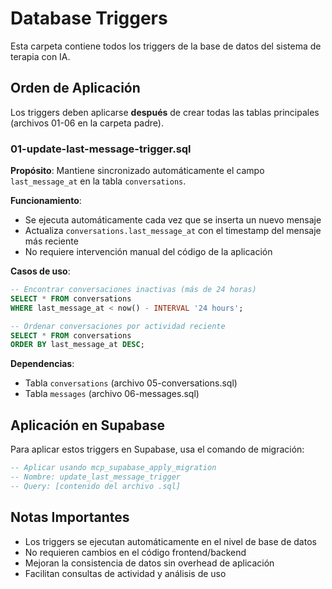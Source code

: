 # Database Triggers

Esta carpeta contiene todos los triggers de la base de datos del sistema de terapia con IA.

## Orden de Aplicación

Los triggers deben aplicarse **después** de crear todas las tablas principales (archivos 01-06 en la carpeta padre).

### 01-update-last-message-trigger.sql
**Propósito**: Mantiene sincronizado automáticamente el campo `last_message_at` en la tabla `conversations`.

**Funcionamiento**:
- Se ejecuta automáticamente cada vez que se inserta un nuevo mensaje
- Actualiza `conversations.last_message_at` con el timestamp del mensaje más reciente
- No requiere intervención manual del código de la aplicación

**Casos de uso**:
```sql
-- Encontrar conversaciones inactivas (más de 24 horas)
SELECT * FROM conversations 
WHERE last_message_at < now() - INTERVAL '24 hours';

-- Ordenar conversaciones por actividad reciente
SELECT * FROM conversations 
ORDER BY last_message_at DESC;
```

**Dependencias**:
- Tabla `conversations` (archivo 05-conversations.sql)
- Tabla `messages` (archivo 06-messages.sql)

## Aplicación en Supabase

Para aplicar estos triggers en Supabase, usa el comando de migración:

```sql
-- Aplicar usando mcp_supabase_apply_migration
-- Nombre: update_last_message_trigger
-- Query: [contenido del archivo .sql]
```

## Notas Importantes

- Los triggers se ejecutan automáticamente en el nivel de base de datos
- No requieren cambios en el código frontend/backend
- Mejoran la consistencia de datos sin overhead de aplicación
- Facilitan consultas de actividad y análisis de uso
